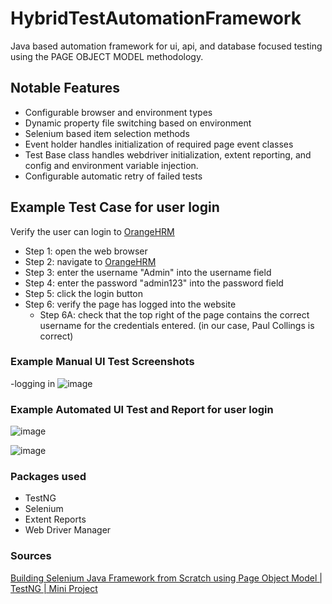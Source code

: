 # HybridTestAutomationFramework
Java based automation framework for ui, api, and database focused testing using the PAGE OBJECT MODEL methodology. 

## Notable Features
- Configurable browser and environment types
- Dynamic property file switching based on environment
- Selenium based item selection methods
- Event holder handles initialization of required page event classes
- Test Base class handles webdriver initialization, extent reporting, and config and environment variable injection.
- Configurable automatic retry of failed tests

## Example Test Case for user login
Verify the user can login to [OrangeHRM](https://opensource-demo.orangehrmlive.com/web/index.php/auth/login)
- Step 1: open the web browser
- Step 2: navigate to [OrangeHRM](https://opensource-demo.orangehrmlive.com/web/index.php/auth/login)
- Step 3: enter the username "Admin" into the username field
- Step 4: enter the password "admin123" into the password field
- Step 5: click the login button
- Step 6: verify the page has logged into the website
  - Step 6A: check that the top right of the page contains the correct username for the credentials entered. (in our case, Paul Collings is correct)

### Example Manual UI Test Screenshots
-logging in
![image](https://github.com/nicholascallee/HybridTestAutomationFramework/assets/141438641/f3b65b0b-1de8-4a49-991d-a66d84620fa7)




### Example Automated UI Test and Report for user login
![image](https://github.com/nicholascallee/HybridTestAutomationFramework/assets/141438641/db7e10b9-6592-43a6-92d3-27bcde700089)

![image](https://github.com/nicholascallee/HybridTestAutomationFramework/assets/141438641/3d242132-8d6a-4c6a-9468-972a25bd3085)


### Packages used
- TestNG
- Selenium
- Extent Reports
- Web Driver Manager

### Sources
[Building Selenium Java Framework from Scratch using Page Object Model | TestNG | Mini Project](https://www.youtube.com/watch?v=L7P5fqW2kck)
